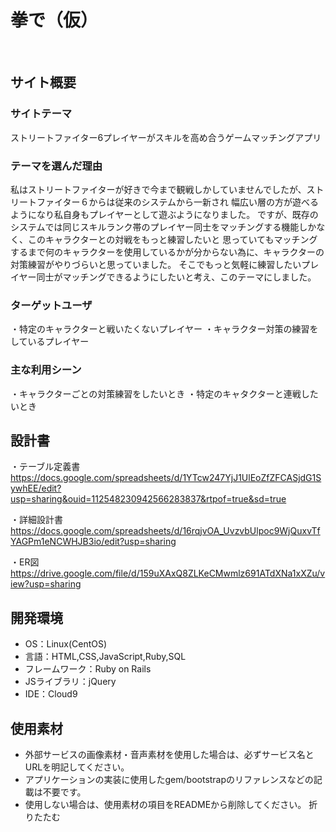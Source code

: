 # 拳で（仮）
​
## サイト概要
### サイトテーマ
​ストリートファイター6プレイヤーがスキルを高め合うゲームマッチングアプリ

### テーマを選んだ理由
私はストリートファイターが好きで今まで観戦しかしていませんでしたが、ストリートファイター６からは従来のシステムから一新され
幅広い層の方が遊べるようになり私自身もプレイヤーとして遊ぶようになりました。
ですが、既存のシステムでは同じスキルランク帯のプレイヤー同士をマッチングする機能しかなく、このキャラクターとの対戦をもっと練習したいと
思っていてもマッチングするまで何のキャラクターを使用しているかが分からない為に、キャラクターの対策練習がやりづらいと思っていました。
そこでもっと気軽に練習したいプレイヤー同士がマッチングできるようにしたいと考え、このテーマにしました。

### ターゲットユーザ
​・特定のキャラクターと戦いたくないプレイヤー
 ・キャラクター対策の練習をしているプレイヤー

### 主な利用シーン
​・キャラクターごとの対策練習をしたいとき
 ・特定のキャタクターと連戦したいとき
## 設計書
・テーブル定義書
https://docs.google.com/spreadsheets/d/1YTcw247YjJ1UlEoZfZFCASjdG1SywhEE/edit?usp=sharing&ouid=112548230942566283837&rtpof=true&sd=true

・詳細設計書
https://docs.google.com/spreadsheets/d/16rqjvOA_UvzvbUlpoc9WjQuxvTfYAGPm1eNCWHJB3io/edit?usp=sharing

・ER図
https://drive.google.com/file/d/159uXAxQ8ZLKeCMwmlz691ATdXNa1xXZu/view?usp=sharing
​
## 開発環境
- OS：Linux(CentOS)
- 言語：HTML,CSS,JavaScript,Ruby,SQL
- フレームワーク：Ruby on Rails
- JSライブラリ：jQuery
- IDE：Cloud9
​
## 使用素材
- 外部サービスの画像素材・音声素材を使用した場合は、必ずサービス名とURLを明記してください。
- アプリケーションの実装に使用したgem/bootstrapのリファレンスなどの記載は不要です。
- 使用しない場合は、使用素材の項目をREADMEから削除してください。
折りたたむ